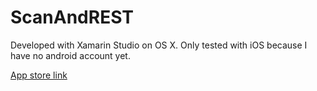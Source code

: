 # ScanAndREST

Developed with Xamarin Studio on OS X.
Only tested with iOS because I have no android account yet.

[App store link](https://itunes.apple.com/us/app/scanandrest/id1037052845)

 